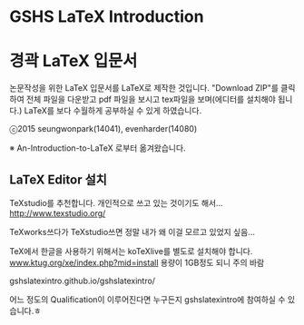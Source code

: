 # GSHS LaTeX Introduction
# 경곽 LaTeX 입문서
논문작성을 위한 LaTeX 입문서를 LaTeX로 제작한 것입니다.
"Download ZIP"를 클릭하여 전체 파일을 다운받고 pdf 파일을 보시고
tex파일을 보며(에디터를 설치해야 됩니다.) LaTeX를 보다 수월하게 공부하실 수 있게 하였습니다.

ⓒ2015 seungwonpark(14041), evenharder(14080)

※ An-Introduction-to-LaTeX 로부터 옮겨왔습니다.

## LaTeX Editor 설치

TeXstudio를 추천합니다. 개인적으로 쓰고 있는 것이기도 해서...
http://www.texstudio.org/

TeXworks쓰다가 TeXstudio쓰면 정말 내가 왜 이걸 모르고 있었지 싶음...

TeX에서 한글을 사용하기 위해서는 koTeXlive를 별도로 설치해야 합니다.
www.ktug.org/xe/index.php?mid=install
용량이 1GB정도 되니 주의 바람

gshslatexintro.github.io/gshslatexintro/

어느 정도의 Qualification이 이루어진다면 누구든지 gshslatexintro에 참여하실 수 있습니다.ㅎ
